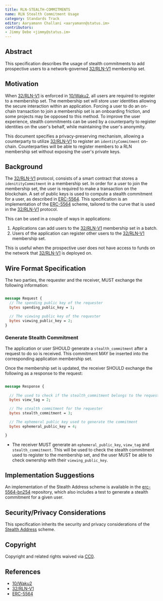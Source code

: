 ```yaml
---
title: RLN-STEALTH-COMMITMENTS
name: RLN Stealth Commitment Usage
category: Standards Track
editor: Aaryamann Challani <aaryamann@status.im>
contributors:
- Jimmy Debe <jimmy@status.im>
---
```


## Abstract

This specification describes the usage of stealth commitments to add prospective users to a network-governed [32/RLN-V1](./32/rln-v1.md) membership set.

## Motivation

When [32/RLN-V1](./32/rln-v1.md) is enforced in [10/Waku2](../waku/standards/core/10/waku2.md), 
all users are required to register to a membership set.
The membership set will store user identities allowing the secure interaction within an application.
Forcing a user to do an on-chain transaction to join a membership set is an onboarding friction, 
and some projects may be opposed to this method.
To improve the user experience,
stealth commitments can be used by a counterparty to register identities on the user's behalf,
while maintaining the user's anonymity.

This document specifies a privacy-preserving mechanism,
allowing a counterparty to utilize [32/RLN-V1](./32/rln-v1.md) to register an `identityCommitment` on-chain.
Counterparties will be able to register members to a RLN membership set without exposing the user's private keys.

## Background
The [32/RLN-V1](./32/rln-v1.md) protocol, 
consists of a smart contract that stores a `idenitityCommitment` in a membership set.
In order for a user to join the membership set,
the user is required to make a transaction on the blockchain.
A set of public keys is used to compute a stealth commitment for a user,
as described in [ERC-5564](https://eips.ethereum.org/EIPS/eip-5564).
This specification is an implementation of the [ERC-5564](https://eips.ethereum.org/EIPS/eip-5564) scheme, 
tailored to the curve that is used in the [32/RLN-V1](./32/rln-v1.md) protocol.

This can be used in a couple of ways in applications:
1. Applications can add users to the [32/RLN-V1](./32/rln-v1.md) membership set in a batch.
2. Users of the application can register other users to the [32/RLN-V1](./32/rln-v1.md) membership set.

This is useful when the prospective user does not have access to funds on the network that [32/RLN-V1](./32/rln-v1.md) is deployed on.

## Wire Format Specification

The two parties, the requester and the receiver, MUST exchange the following information:

```protobuf

message Request {
  // The spending public key of the requester
  bytes spending_public_key = 1;

  // The viewing public key of the requester
  bytes viewing_public_key = 2;
}

```
### Generate Stealth Commitment

The application or user SHOULD generate a `stealth_commitment` after a request to do so is received.
This commitment MAY be inserted into the corresponding application membership set.

Once the membership set is updated, the receiver SHOULD exchange the following as a response to the request:

```protobuf

message Response {
  
  // The used to check if the stealth_commitment belongs to the requester
  bytes view_tag = 2;

  // The stealth commitment for the requester
  bytes stealth_commitment = 3;

  // The ephemeral public key used to generate the commitment
  bytes ephemeral_public_key = 4;

}

```

- The receiver MUST generate an `ephemeral_public_key`, `view_tag` and `stealth_commitment`.
This will be used to check the stealth commitment used to register to the membership set,
and the user MUST be able to check ownership with their `viewing_public_key`.

## Implementation Suggestions

An implementation of the Stealth Address scheme is available in the [erc-5564-bn254](https://github.com/rymnc/erc-5564-bn254) repository,
which also includes a test to generate a stealth commitment for a given user.

## Security/Privacy Considerations

This specification inherits the security and privacy considerations of the [Stealth Address](https://eips.ethereum.org/EIPS/eip-5564) scheme.

## Copyright

Copyright and related rights waived via [CC0](https://creativecommons.org/publicdomain/zero/1.0/).

## References

- [10/Waku2](../waku/standards/core/10/waku2.md)
- [32/RLN-V1](./32/rln-v1.md)
- [ERC-5564](https://eips.ethereum.org/EIPS/eip-5564)
